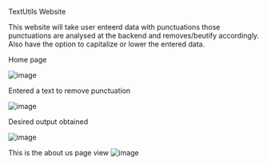 TextUtils Website

This website will take user enteerd data with punctuations those punctuations are analysed at the backend and removes/beutify accordingly. Also have the option to capitalize or lower the entered data.

Home page

![image](https://github.com/user-attachments/assets/5fb857cd-af9a-46e6-8cb9-1769bc39dc02)

Entered a text to remove punctuation

![image](https://github.com/user-attachments/assets/ecaef0fb-a280-4a35-afde-0d48d64c2255)

Desired output obtained

![image](https://github.com/user-attachments/assets/26e188e2-8218-4201-b74f-f99c3b41e35a)

This is the about us page view
![image](https://github.com/user-attachments/assets/13efd2a4-8243-461e-8125-bfcc37c81057)




